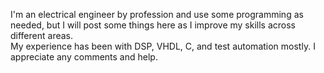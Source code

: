 I'm an electrical engineer by profession and use some programming as needed, but I will post some things here as I improve my skills across different areas.  
My experience has been with DSP, VHDL, C, and test automation mostly.  I appreciate any comments and help. 

<!---
pryorka82/pryorka82 is a ✨ special ✨ repository because its `README.md` (this file) appears on your GitHub profile.
You can click the Preview link to take a look at your changes.
--->
